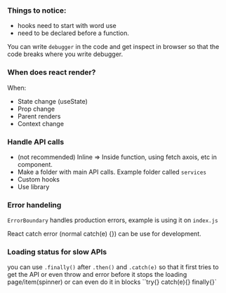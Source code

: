 ### Things to notice:

- hooks need to start with word use
- need to be declared before a function.

You can write `debugger` in the code and get inspect in browser so that the code breaks where you write debugger.

### When does react render?

When:

- State change (useState)
- Prop change
- Parent renders
- Context change

### Handle API calls

- (not recommended) Inline => Inside function, using fetch axois, etc in component.
- Make a folder with main API calls. Example folder called `services`
- Custom hooks
- Use library

### Error handeling

`ErrorBoundary` handles production errors, example is using it on `index.js`

React catch error (normal catch(e) {}) can be use for development.

### Loading status for slow APIs

you can use `.finally()` after `.then()` and `.catch(e)` so that it first tries to get the API or even throw and error before it stops the loading page/item(spinner) or can even do it in blocks
``try{} catch(e){} finally{}`
